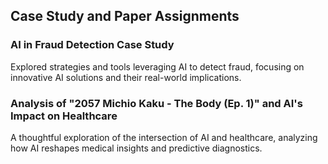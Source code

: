 ## Case Study and Paper Assignments


### **AI in Fraud Detection Case Study**  
Explored strategies and tools leveraging AI to detect fraud, focusing on innovative AI solutions and their real-world implications.

### **Analysis of "2057 Michio Kaku - The Body (Ep. 1)" and AI's Impact on Healthcare** 
A thoughtful exploration of the intersection of AI and healthcare, analyzing how AI reshapes medical insights and predictive diagnostics. 
